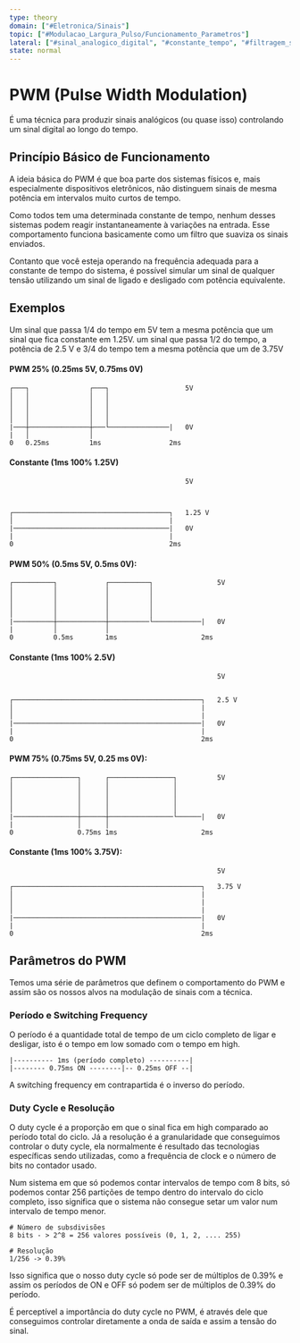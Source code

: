 ```yaml
---
type: theory
domain: ["#Eletronica/Sinais"]
topic: ["#Modulacao_Largura_Pulso/Funcionamento_Parametros"]
lateral: ["#sinal_analogico_digital", "#constante_tempo", "#filtragem_sinal", "#exemplos_graficos", "#duty_cycle", "#resolucao", "#exemplo_8_bits"]
state: normal
---
```


# PWM (Pulse Width Modulation)
É uma técnica para produzir sinais analógicos (ou quase isso) controlando um sinal digital ao longo do tempo.

## Princípio Básico de Funcionamento
A ideia básica do PWM é que boa parte dos sistemas físicos e, mais especialmente dispositivos eletrônicos, não distinguem sinais de mesma potência em intervalos muito curtos de tempo.

Como todos tem uma determinada constante de tempo, nenhum desses sistemas podem reagir instantaneamente à variações na entrada. Esse comportamento funciona basicamente como um filtro que suaviza os sinais enviados.

Contanto que você esteja operando na frequência adequada para a constante de tempo do sistema, é possível simular um sinal de qualquer tensão utilizando um sinal de ligado e desligado com potência equivalente.

## Exemplos

Um sinal que passa 1/4 do tempo em 5V tem a mesma potência que um sinal que fica constante em 1.25V. um sinal que passa 1/2 do tempo, a potência de 2.5 V e 3/4 do tempo tem a mesma potência que um de 3.75V

#### PWM 25% (0.25ms 5V, 0.75ms 0V)
```
┌───┐               ┌───┐                   5V         
│   │               │   │               
│   │               │   │               
│   │               │   │               
│   │               │   │                   
|───┼───────────────┼───└───────────────|   0V
|   │               │   
0   0.25ms          1ms                 2ms
``` 


#### Constante (1ms 100% 1.25V)
```
                                            5V



┌───────────────────────────────────────┐   1.25 V         
│                                       |
|───────────────────────────────────────|   0V
|                                       |   
0                                       2ms
```

#### PWM 50% (0.5ms 5V, 0.5ms 0V):
```
┌──────────┐            ┌──────────┐                5V         
│          │            │          │               
│          │            │          │               
│          │            │          │               
│          │            │          │                   
|──────────┼────────────┼──────────└────────────|   0V
|          │            │          
0          0.5ms        1ms                     2ms
``` 

#### Constante (1ms 100% 2.5V)
``` 
                                                    5V


┌───────────────────────────────────────────────┐   2.5 V         
│                                               |
│                                               |
|───────────────────────────────────────────────|   0V
|                                               |   
0                                               2ms
``` 


#### PWM 75% (0.75ms 5V, 0.25 ms 0V):
```
┌────────────────┐      ┌────────────────┐          5V         
│                │      │                │               
│                │      │                │               
│                │      │                │               
│                │      │                │                   
|────────────────┼──────┼────────────────└──────|   0V
|                │      │                
0                0.75ms 1ms                     2ms

```


#### Constante (1ms 100% 3.75V):
```
                                                    5V

┌───────────────────────────────────────────────┐   3.75 V         
│                                               |
│                                               |
│                                               |
|───────────────────────────────────────────────|   0V
|                                               |   
0                                               2ms
``` 


## Parâmetros do PWM
Temos uma série de parâmetros que definem o comportamento do PWM e assim são os nossos alvos na modulação de sinais com a técnica.

### Período e Switching Frequency
O período é a quantidade total de tempo de um ciclo completo de ligar e desligar, isto é o tempo em low somado com o tempo em high.
```
|---------- 1ms (período completo) ----------|
|-------- 0.75ms ON --------|-- 0.25ms OFF --|
```

A switching frequency em contrapartida é o inverso do período.

### Duty Cycle e Resolução
O duty cycle é a proporção em que o sinal fica em high comparado ao período total do ciclo. Já a resolução é a granularidade que conseguimos controlar o duty cycle, ela normalmente é resultado das tecnologias específicas sendo utilizadas, como a frequência de clock e o número de bits no contador usado.

Num sistema em que só podemos contar intervalos de tempo com 8 bits, só podemos contar 256 partições de tempo dentro do intervalo do ciclo completo, isso significa que o sistema não consegue setar um valor num intervalo de tempo menor.

```
# Número de subsdivisões
8 bits - > 2^8 = 256 valores possíveis (0, 1, 2, .... 255)

# Resolução
1/256 -> 0.39%
```

Isso significa que o nosso duty cycle só pode ser de múltiplos de 0.39% e assim os períodos de ON e OFF só podem ser de múltiplos de 0.39% do período.  

É perceptível a importância do duty cycle no PWM, é através dele que conseguimos controlar diretamente a onda de saída e assim a tensão do sinal.

